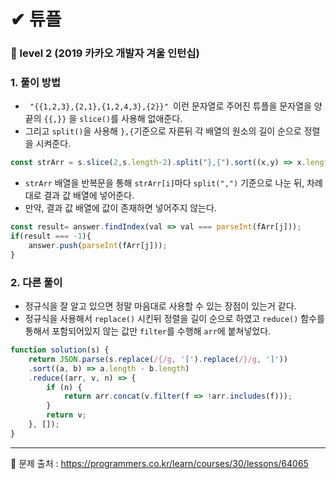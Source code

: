 # ✔ 튜플
### 🌈 level 2 (2019 카카오 개발자 겨울 인턴십)

### 1. 풀이 방법
- <code> "{{1,2,3},{2,1},{1,2,4,3},{2}}" </code>이런 문자열로 주어진 튜플을 문자열을 양 끝의 <code>{{,}}</code> 을 <code>slice()</code>를 사용해 없애준다.
- 그리고 <code>split()</code>을 사용해 <code>},{</code>기준으로 자른뒤 각 배열의 원소의 길이 순으로 정렬을 시켜준다.
```javascript
const strArr = s.slice(2,s.length-2).split("},{").sort((x,y) => x.length - y.length);
```
- <code>strArr</code> 배열을 반복문을 통해 <code>strArr[i]</code>마다 <code>split(",")</code> 기준으로 나눈 뒤, 차례대로 결과 값 배열에 넣어준다.
- 만약, 결과 값 배열에 값이 존재하면 넣어주지 않는다.
```javascript
const result= answer.findIndex(val => val === parseInt(fArr[j]));
if(result === -1){
    answer.push(parseInt(fArr[j]));
}
```

### 2. 다른 풀이
- 정규식을 잘 알고 있으면 정말 마음대로 사용할 수 있는 장점이 있는거 같다.
- 정규식을 사용해서 <code>replace()</code> 시킨뒤 정렬을 길이 순으로 하였고 <code>reduce()</code> 함수를 통해서 포함되어있지 않는 값만 <code>filter</code>를 수행해 <code>arr</code>에 붙쳐넣었다.

```javascript
function solution(s) {
    return JSON.parse(s.replace(/{/g, '[').replace(/}/g, ']'))
    .sort((a, b) => a.length - b.length)
    .reduce((arr, v, n) => {
        if (n) {
            return arr.concat(v.filter(f => !arr.includes(f)));
        }
        return v;
    }, []);
}
```

<hr>

📌 문제 출처 : https://programmers.co.kr/learn/courses/30/lessons/64065
